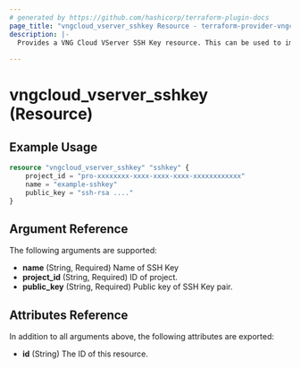 ```yaml
---
# generated by https://github.com/hashicorp/terraform-plugin-docs
page_title: "vngcloud_vserver_sshkey Resource - terraform-provider-vngcloud"
description: |-
  Provides a VNG Cloud VServer SSH Key resource. This can be used to import, create, and delete.
  
---
```


# vngcloud_vserver_sshkey (Resource)



## Example Usage

```terraform
resource "vngcloud_vserver_sshkey" "sshkey" {
    project_id = "pro-xxxxxxxx-xxxx-xxxx-xxxx-xxxxxxxxxxxx"
    name = "example-sshkey"
    public_key = "ssh-rsa ...."
}
```
## Argument Reference

The following arguments are supported:

- **name** (String, Required) Name of SSH Key
- **project_id** (String, Required) ID of project.
- **public_key** (String, Required) Public key of SSH Key pair.

## Attributes Reference

In addition to all arguments above, the following attributes are exported:

- **id** (String) The ID of this resource.


